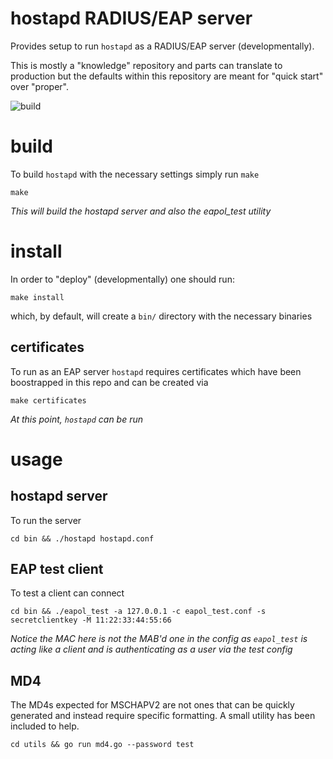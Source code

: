 hostapd RADIUS/EAP server
===

Provides setup to run `hostapd` as a RADIUS/EAP server (developmentally).

This is mostly a "knowledge" repository and parts can translate to production but the defaults
within this repository are meant for "quick start" over "proper".

![build](https://github.com/enckse/hostapd-radius-eap-server/actions/workflows/main.yml/badge.svg)

# build

To build `hostapd` with the necessary settings simply run `make`

```
make
```

_This will build the hostapd server and also the eapol_test utility_

# install

In order to "deploy" (developmentally) one should run:

```
make install
```

which, by default, will create a `bin/` directory with the necessary binaries

## certificates

To run as an EAP server `hostapd` requires certificates which have been boostrapped in this repo and can be created via

```
make certificates
```

_At this point, `hostapd` can be run_

# usage

## hostapd server

To run the server

```
cd bin && ./hostapd hostapd.conf
```

## EAP test client

To test a client can connect

```
cd bin && ./eapol_test -a 127.0.0.1 -c eapol_test.conf -s secretclientkey -M 11:22:33:44:55:66
```

_Notice the MAC here is not the MAB'd one in the config as `eapol_test` is acting like a client and is authenticating as a user via the test config_

## MD4

The MD4s expected for MSCHAPV2 are not ones that can be quickly generated and instead require specific formatting. A small utility has been included to help.

```
cd utils && go run md4.go --password test
```
